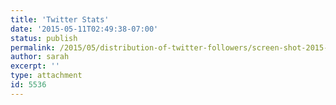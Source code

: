 ```yaml
---
title: 'Twitter Stats'
date: '2015-05-11T02:49:38-07:00'
status: publish
permalink: /2015/05/distribution-of-twitter-followers/screen-shot-2015-05-11-at-2-49-02-am
author: sarah
excerpt: ''
type: attachment
id: 5536
---
```

<!DOCTYPE html PUBLIC "-//W3C//DTD HTML 4.0 Transitional//EN" "http://www.w3.org/TR/REC-html40/loose.dtd">
<?xml encoding="UTF-8">
